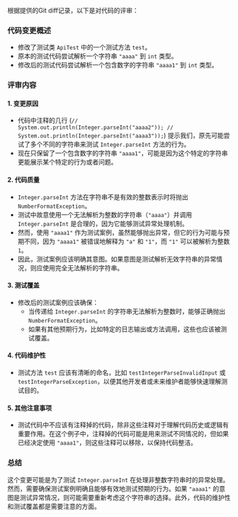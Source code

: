 根据提供的Git diff记录，以下是对代码的评审：

### 代码变更概述
- 修改了测试类 `ApiTest` 中的一个测试方法 `test`。
- 原本的测试代码尝试解析一个字符串 `"aaaa"` 到 `int` 类型。
- 修改后的测试代码尝试解析一个包含数字的字符串 `"aaaa1"` 到 `int` 类型。

### 评审内容

#### 1. 变更原因
- 代码中注释的几行 (`//        System.out.println(Integer.parseInt("aaaa2")); //        System.out.println(Integer.parseInt("aaaa3"));`) 提示我们，原先可能尝试了多个不同的字符串来测试 `Integer.parseInt` 方法的行为。
- 现在只保留了一个包含数字的字符串 `"aaaa1"`，可能是因为这个特定的字符串更能展示某个特定的行为或者问题。

#### 2. 代码质量
- `Integer.parseInt` 方法在字符串不是有效的整数表示时将抛出 `NumberFormatException`。
- 测试中故意使用一个无法解析为整数的字符串（`"aaaa"`）并调用 `Integer.parseInt` 是合理的，因为它能够测试异常处理机制。
- 然而，使用 `"aaaa1"` 作为测试案例，虽然能够抛出异常，但它的行为可能与预期不同，因为 `"aaaa1"` 被错误地解释为 `"a"` 和 `"1"`，而 `"1"` 可以被解析为整数 `1`。
- 因此，测试案例应该明确其意图。如果意图是测试解析无效字符串的异常情况，则应使用完全无法解析的字符串。

#### 3. 测试覆盖
- 修改后的测试案例应该确保：
  - 当传递给 `Integer.parseInt` 的字符串无法解析为整数时，能够正确抛出 `NumberFormatException`。
  - 如果有其他预期行为，比如特定的日志输出或方法调用，这些也应该被测试覆盖。

#### 4. 代码维护性
- 测试方法 `test` 应该有清晰的命名，比如 `testIntegerParseInvalidInput` 或 `testIntegerParseException`，以便其他开发者或未来维护者能够快速理解测试目的。

#### 5. 其他注意事项
- 测试代码中不应该有注释掉的代码，除非这些注释对于理解代码历史或逻辑有重要作用。在这个例子中，注释掉的代码可能是用来测试不同情况的，但如果已经决定使用 `"aaaa1"`，则这些注释可以移除，以保持代码整洁。

### 总结
这个变更可能是为了测试 `Integer.parseInt` 在处理非整数字符串时的异常处理。然而，需要确保测试案例明确且能够有效地测试预期的行为。如果 `"aaaa1"` 的意图是测试异常情况，则可能需要重新考虑这个字符串的选择。此外，代码的维护性和测试覆盖都是需要注意的方面。